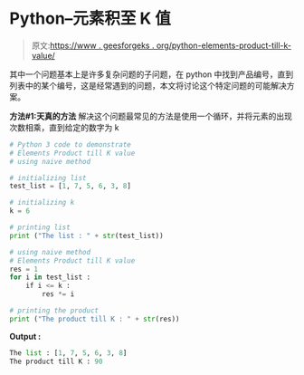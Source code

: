 # Python–元素积至 K 值

> 原文:[https://www . geesforgeks . org/python-elements-product-till-k-value/](https://www.geeksforgeeks.org/python-elements-product-till-k-value/)

其中一个问题基本上是许多复杂问题的子问题，在 python 中找到产品编号，直到列表中的某个编号，这是经常遇到的问题，本文将讨论这个特定问题的可能解决方案。

**方法#1:天真的方法**
解决这个问题最常见的方法是使用一个循环，并将元素的出现次数相乘，直到给定的数字为 k

```py
# Python 3 code to demonstrate 
# Elements Product till K value
# using naive method 

# initializing list 
test_list = [1, 7, 5, 6, 3, 8] 

# initializing k 
k = 6

# printing list 
print ("The list : " + str(test_list)) 

# using naive method 
# Elements Product till K value
res = 1
for i in test_list : 
    if i <= k : 
        res *= i 

# printing the product
print ("The product till K : " + str(res)) 
```

**Output :**

```py
The list : [1, 7, 5, 6, 3, 8]
The product till K : 90

```